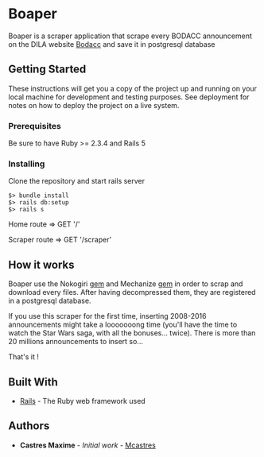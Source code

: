 # Boaper

Boaper is a scraper application that scrape every BODACC announcement on the DILA website [Bodacc](https://echanges.dila.gouv.fr/OPENDATA/BODACC/2017/) and save it in postgresql database

## Getting Started

These instructions will get you a copy of the project up and running on your local machine for development and testing purposes. See deployment for notes on how to deploy the project on a live system.

### Prerequisites

Be sure to have Ruby >= 2.3.4 and Rails 5

### Installing

Clone the repository and start rails server

```
$> bundle install
$> rails db:setup
$> rails s
```

Home route    => GET '/'

Scraper route => GET '/scraper'

## How it works

Boaper use the Nokogiri [gem](https://github.com/sparklemotion/nokogiri) and Mechanize [gem](https://github.com/sparklemotion/nokogiri) in order to scrap and download every files. After having decompressed them, they are registered in a postgresql database.

If you use this scraper for the first time, inserting 2008-2016 announcements might take a looooooong time (you'll have the time to watch the Star Wars saga, with all the bonuses... twice). There is more than 20 millions announcements to insert so...

That's it !

## Built With

* [Rails](http://rubyonrails.org/) - The Ruby web framework used

## Authors

* **Castres Maxime** - *Initial work* - [Mcastres](https://github.com/Mcastres)
